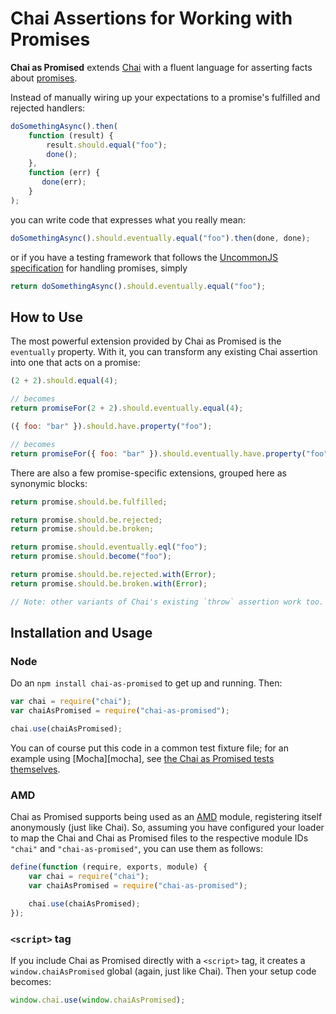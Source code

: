 Chai Assertions for Working with Promises
=========================================

**Chai as Promised** extends [Chai][chai] with a fluent language for asserting facts about [promises][presentation].

Instead of manually wiring up your expectations to a promise's fulfilled and rejected handlers:

```javascript
doSomethingAsync().then(
    function (result) {
        result.should.equal("foo");
        done();
    },
    function (err) {
       done(err);
    }
);
```

you can write code that expresses what you really mean:

```javascript
doSomethingAsync().should.eventually.equal("foo").then(done, done);
```

or if you have a testing framework that follows the [UncommonJS specification][uncommonjs] for handling promises,
simply

```javascript
return doSomethingAsync().should.eventually.equal("foo");
```

## How to Use

The most powerful extension provided by Chai as Promised is the `eventually` property. With it, you can transform any
existing Chai assertion into one that acts on a promise:

```javascript
(2 + 2).should.equal(4);

// becomes
return promiseFor(2 + 2).should.eventually.equal(4);

({ foo: "bar" }).should.have.property("foo");

// becomes
return promiseFor({ foo: "bar" }).should.eventually.have.property("foo");
```

There are also a few promise-specific extensions, grouped here as synonymic blocks:

```javascript
return promise.should.be.fulfilled;

return promise.should.be.rejected;
return promise.should.be.broken;

return promise.should.eventually.eql("foo");
return promise.should.become("foo");

return promise.should.be.rejected.with(Error);
return promise.should.be.broken.with(Error);

// Note: other variants of Chai's existing `throw` assertion work too.
```

## Installation and Usage

### Node

Do an `npm install chai-as-promised` to get up and running. Then:

```javascript
var chai = require("chai");
var chaiAsPromised = require("chai-as-promised");

chai.use(chaiAsPromised);
```

You can of course put this code in a common test fixture file; for an example using [Mocha][mocha], see
[the Chai as Promised tests themselves][fixturedemo].

### AMD

Chai as Promised supports being used as an [AMD][amd] module, registering itself anonymously (just like Chai). So,
assuming you have configured your loader to map the Chai and Chai as Promised files to the respective module IDs
`"chai"` and `"chai-as-promised"`, you can use them as follows:

```javascript
define(function (require, exports, module) {
    var chai = require("chai");
    var chaiAsPromised = require("chai-as-promised");

    chai.use(chaiAsPromised);
});
```

### `<script>` tag

If you include Chai as Promised directly with a `<script>` tag, it creates a `window.chaiAsPromised` global (again,
just like Chai). Then your setup code becomes:

```javascript
window.chai.use(window.chaiAsPromised);
```


[presentation]: http://www.slideshare.net/domenicdenicola/callbacks-promises-and-coroutines-oh-my-the-evolution-of-asynchronicity-in-javascript
[chai]: http://chaijs.com/
[uncommonjs]: http://kriskowal.github.com/uncommonjs/tests/specification
[fixturedemo]: https://github.com/domenic/promised-chai/tree/master/test/
[amd]: https://github.com/amdjs/amdjs-api/wiki/AMD
